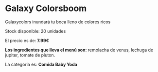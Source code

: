 # Galaxy Colorsboom

Galaxycolors inundará tu boca lleno de colores ricos

Stock disponible: 20 unidades

El precio es de: **7.99€**

**Los ingredientes que lleva el menú son:** remolacha de venus, lechuga de jupiter, tomate de pluton.

La categoria es: **Comida Baby Yoda**



